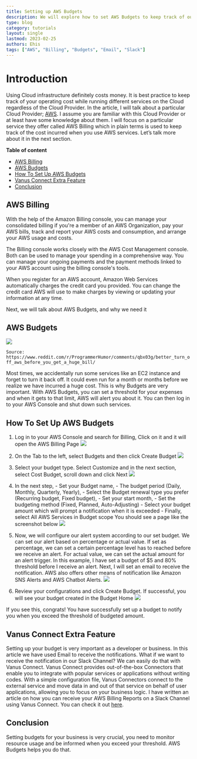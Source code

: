 ```yaml
---
title: Setting up AWS Budgets
description: We will explore how to set AWS Budgets to keep track of our cost usage in the AWS Cloud.
type: blog
category: tutorials
layout: single
lastmod: 2023-02-25
authors: Ehis
tags: ["AWS", "Billing", "Budgets", "Email", "Slack"]
---
```


# Introduction

Using Cloud infrastructure definitely costs money. It is best practice to keep track of your operating cost while running different services on the Cloud regardless of the Cloud Provider. In the article, I will talk about a particular Cloud Provider; [AWS](https://aws.amazon.com/). I assume you are familiar with this Cloud Provider or at least have some knowledge about them. I will focus on a particular service they offer called AWS Billing which in plain terms is used to keep track of the cost incurred when you use AWS services. Let’s talk more about it in the next section.

**Table of content**

- [AWS Billing](#aws-billing)
- [AWS Budgets](#aws-budgets)
- [How To Set Up AWS Budgets](#how-to-set-up-aws-budgets)
- [Vanus Connect Extra Feature](#vanus-connect-extra-feature)
- [Conclusion](#conclusion)

## AWS Billing

With the help of the Amazon Billing console, you can manage your consolidated billing if you're a member of an AWS Organization, pay your AWS bills, track and report your AWS costs and consumption, and arrange your AWS usage and costs.

The Billing console works closely with the AWS Cost Management console. Both can be used to manage your spending in a comprehensive way. You can manage your ongoing payments and the payment methods linked to your AWS account using the billing console's tools.

When you register for an AWS account, Amazon Web Services automatically charges the credit card you provided. You can change the credit card AWS will use to make charges by viewing or updating your information at any time.

Next, we will talk about AWS Budgets, and why we need it

## AWS Budgets

![](img/img_1.jpg)

`Source: https://www.reddit.com/r/ProgrammerHumor/comments/qbx03g/better_turn_off_aws_before_you_get_a_huge_bill/`

Most times, we accidentally run some services like an EC2 instance and forget to turn it back off. It could even run for a month or months before we realize we have incurred a huge cost. This is why Budgets are very important. With AWS Budgets, you can set a threshold for your expenses and when it gets to that limit, AWS will alert you about it. You can then log in to your AWS Console and shut down such services.

## How To Set Up AWS Budgets

1. Log in to your AWS Console and search for Billing, Click on it and it will open the AWS Billing Page
   ![](img/img_2.png)

2. On the Tab to the left, select Budgets and then click Create Budget
   ![](img/img_3.png)

3. Select your budget type. Select Customize and in the next section, select Cost Budget, scroll down and click Next
   ![](img/img_4.png)

4. In the next step, - Set your Budget name, - The budget period (Daily, Monthly, Quarterly, Yearly), - Select the Budget renewal type you prefer (Recurring budget, Fixed budget), - Set your start month, - Set the budgeting method (Fixed, Planned, Auto-Adjusting) - Select your budget amount which will prompt a notification when it is exceeded - Finally, select All AWS Services in Budget scope
   You should see a page like the screenshot below
   ![](img/img_5.png)

5. Now, we will configure our alert system according to our set budget. We can set our alert based on percentage or actual value. If set as percentage, we can set a certain percentage level has to reached before we receive an alert. For actual value, we can set the actual amount for an alert trigger. In this example, I have set a budget of $5 and 80% threshold before I receive an alert. Next, I will set an email to receive the notification. AWS also offers other means of notification like Amazon SNS Alerts and AWS Chatbot Alerts.
   ![](img/img_6.png)

6. Review your configurations and click Create Budget. If successful, you will see your budget created in the Budget Home
   ![](img/img_7.png)

If you see this, congrats! You have successfully set up a budget to notify you when you exceed the threshold of budgeted amount.

## Vanus Connect Extra Feature

Setting up your budget is very important as a developer or business. In this article we have used Email to receive the notifications. What if we want to receive the notification in our Slack Channel? We can easily do that with Vanus Connect. Vanus Connect provides out-of-the-box Connectors that enable you to integrate with popular services or applications without writing codes. With a simple configuration file, Vanus Connectors connect to the external service and move data in and out of that service on behalf of user applications, allowing you to focus on your business logic. I have written an article on how you can receive your AWS Billing Reports on a Slack Channel using Vanus Connect. You can check it out [here](https://www.vanus.ai/blog/how-to-receive-aws-billing-reports-on-a-slack-channel/).

## Conclusion

Setting budgets for your business is very crucial, you need to monitor resource usage and be informed when you exceed your threshold. AWS Budgets helps you do that.
